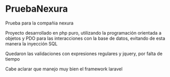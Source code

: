 # PruebaNexura
Prueba para la compañia nexura

Proyecto desarrollado en php puro, utilizando la programación orientada a objetos y PDO para las interacciones con la base de datos, evitando de esta manera la inyección SQL

Quedaron  las validaciones con expresiones regulares y jquery, por falta de tiempo

Cabe aclarar que manejo muy bien el framework laravel

